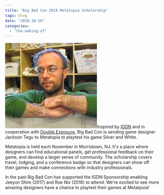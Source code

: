 ```yaml
---
title: "Big Bad Con 2018 Metatopia Scholarship"
tags: blog
date: "2018-10-29"
categories: 
  - "the-making-of"
---
```


[![](/images/jackson-tegu-300x278.png)](https://www.bigbadcon.com/wp-content/uploads/2018/10/jackson-tegu.png)Inspired by [IGDN](https://www.igdnonline.com/metatopia-diversity-sponsorship) and in cooperation with [Double Exposure](https://dexposure.com/home.html), Big Bad Con is sending game designer Jackson Tegu to Metatopia to playtest his game Silver and White.

Metatopia is held each November in Morristown, NJ. It's a place where designers can find educational panels, get professional feedback on their game, and develop a larger sense of community. The scholarship covers travel, lodging, and a conference badge so that designers can show off their games and make connections with industry professionals.

In the past Big Bad Con has supported the IGDN Sponsorship enabling Jeeyon Shim (2017) and Roe Nix (2016) to attend. We're excited to see more amazing designers have a chance to playtest their games at Metatpoia!
